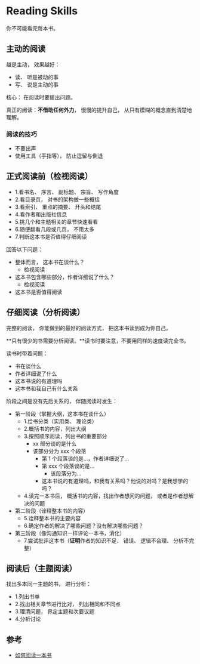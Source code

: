 # Reading Skills

你不可能看完每本书。

## 主动的阅读

越是主动， 效果越好：

- 读、 听是被动的事
- 写、 说是主动的事

核心： 在阅读时要提出问题。

真正的阅读：**不借助任何外力**， 慢慢的提升自己， 从只有模糊的概念直到清楚地理解。

### 阅读的技巧

- 不要出声
- 使用工具（手指等）， 防止逗留与倒退

## 正式阅读前（检视阅读）

- 1.看书名、 序言、 副标题、 宗旨、 写作角度
- 2.看目录页， 对书的架构做一些概括
- 3.看索引、 重点的摘要、 开头和结尾
- 4.看作者和出版社信息
- 5.挑几个和主题相关的章节快速看看
- 6.随便翻看几段或几页， 不用太多
- 7.判断这本书是否值得仔细阅读

回答以下问题：

- 整体而言， 这本书在谈什么？
  - 检视阅读
- 这本书包含哪些部分，作者详细说了什么？
  - 检视阅读
- 这本书是否值得阅读

## 仔细阅读（分析阅读）

完整的阅读， 你能做到的最好的阅读方式， 把这本书读到成为你自己。

**只有很少的书需要分析阅读。**读书时要注意，不要用同样的速度读完全书。


读书时带着问题：

- 书在谈什么
- 作者详细说了什么
- 这本书说的有道理吗
- 这本书和我自己有什么关系

阶段之间是没有先后关系的， 伴随阅读时发生：

- 第一阶段（掌握大纲，这本书在谈什么）
  - 1.给书分类（实用类、 理论类）
  - 2.概括书的内容，列出大纲
  - 3.按照顺序阅读，列出书的重要部分
    - xx 部分谈的是什么
    - 该部分分为 xxx 个段落
      - 第 1 个段落谈的是...，作者详细说了...
      - 第 xxx 个段落谈的是...
        - 该段落分为...
      - 这本书说的有道理吗，和我有关系吗？他说的对吗？是我想学的吗？
  - 4.读完一本书后， 概括书的内容，找出作者想问的问题， 或者是作者想解决的问题
- 第二阶段（诠释整本书的内容）
  - 5.诠释整本书的主要内容
  - 6.确定作者的解决了哪些问题？没有解决哪些问题？
- 第三阶段（像沟通知识一样评论一本书，消化）
  - 7.尝试批评这本书（**证明**作者的知识不足、 错误、 逻辑不合理、 分析不完整）

## 阅读后（主题阅读）

找出多本同一主题的书， 进行分析：

- 1.列出书单
- 2.找出相关章节进行比对， 列出相同和不同点
- 3.理清问题， 界定主题和次要议题
- 4.分析讨论

## 参考

- [如何阅读一本书](https://github.com/Hunter-Gu/personal-notes/tree/master/Notes)
